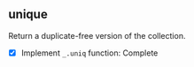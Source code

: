 ## unique
Return a duplicate-free version of the collection.

* [X] Implement `_.uniq` function: Complete
